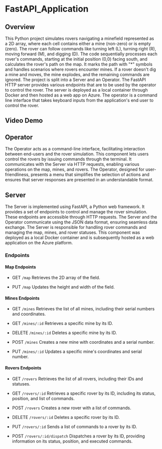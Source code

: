 # FastAPI_Application

## Overview
This Python project simulates rovers navigating a minefield represented as a 2D array, where each cell contains either a mine (non-zero) or is empty (zero). The rover can follow commands like turning left (L), turning right (R), moving forward (M), and digging (D). The code sequentially processes each rover's commands, starting at the initial position (0,0) facing south, and calculates the rover's path on the map. It marks the path with "*" symbols and handles scenarios where rovers encounter mines. If a rover doesn't dig a mine and moves, the mine explodes, and the remaining commands are ignored. The project is split into a Server and an Operator. The FastAPI HTTP server provides various endpoints that are to be used by the operator to control the rover. The server is deployed as a local container through Docker and then hosted as a web app on Azure.  The operator is a command line interface that takes keyboard inputs from the application's end user to control the rover. 

## Video Demo

## Operator
The Operator acts as a command-line interface, facilitating interaction between end-users and the rover simulation. This component lets users control the rovers by issuing commands through the terminal. It communicates with the Server via HTTP requests, enabling various operations on the map, mines, and rovers. The Operator, designed for user-friendliness, presents a menu that simplifies the selection of actions and ensures that server responses are presented in an understandable format.

## Server
The Server is implemented using FastAPI, a Python web framework. It provides a set of endpoints to control and manage the rover simulation. These endpoints are accessible through HTTP requests. The Server and the Operator communicate using the JSON data format, ensuring seamless data exchange. The Server is responsible for handling rover commands and managing the map, mines, and rover statuses. This component was deployed as a local Docker container and is subsequently hosted as a web application on the Azure platform.

### Endpoints

#### Map Endpoints

* GET `/map`
  Retrieves the 2D array of the field.

* PUT `/map`
  Updates the height and width of the field.

#### Mines Endpoints

* GET `/mines`
Retrieves the list of all mines, including their serial numbers and coordinates.

* GET `/mines/:id`
Retrieves a specific mine by its ID.

* DELETE `/mines/:id`
Deletes a specific mine by its ID.

* POST `/mines`
Creates a new mine with coordinates and a serial number.

* PUT `/mines/:id`
Updates a specific mine's coordinates and serial number.

#### Rovers Endpoints

* GET `/rovers`
Retrieves the list of all rovers, including their IDs and statuses.

* GET `/rovers/:id`
Retrieves a specific rover by its ID, including its status, position, and list of commands.

* POST `/rovers`
Creates a new rover with a list of commands.

* DELETE `/rovers/:id`
Deletes a specific rover by its ID.

* PUT `/rovers/:id`
Sends a list of commands to a rover by its ID.

* POST `/rovers/:id/dispatch`
Dispatches a rover by its ID, providing information on its status, position, and executed commands.

